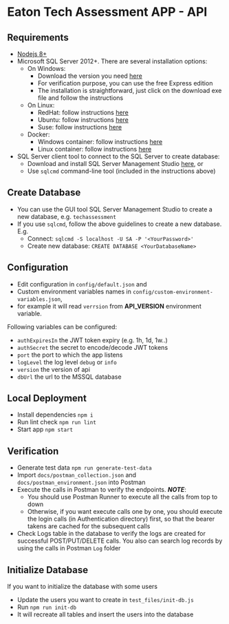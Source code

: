 # Eaton Tech Assessment APP - API

## Requirements
- [Nodejs 8+](https://nodejs.org/en/)
- Microsoft SQL Server 2012+. There are several installation options:
  - On Windows:
    - Download the version you need [here](https://www.microsoft.com/en-ca/sql-server/sql-server-downloads)
    - For verification purpose, you can use the free Express edition
    - The installation is straightforward, just click on the download exe file and follow the instructions
  - On Linux:
    - RedHat: follow instructions [here](https://docs.microsoft.com/sql/linux/quickstart-install-connect-red-hat)
    - Ubuntu: follow instructions [here](https://docs.microsoft.com/sql/linux/quickstart-install-connect-ubuntu)
    - Suse: follow instructions [here](https://docs.microsoft.com/sql/linux/quickstart-install-connect-suse)
  - Docker:
    - Windows container: follow instructions [here](https://hub.docker.com/r/microsoft/mssql-server-linux/)
    - Linux container: follow instructions [here](https://docs.microsoft.com/sql/linux/quickstart-install-connect-docker)
- SQL Server client tool to connect to the SQL Server to create database:
  - Download and install SQL Server Management Studio [here](https://docs.microsoft.com/en-us/sql/ssms/download-sql-server-management-studio-ssms?view=sql-server-2017), or
  - Use `sqlcmd` command-line tool (included in the instructions above)

## Create Database
- You can use the GUI tool SQL Server Management Studio to create a new database, e.g. `techassessment`
- If you use `sqlcmd`, follow the above guidelines to create a new database. E.g.
  - Connect: `sqlcmd -S localhost -U SA -P '<YourPassword>'`
  - Create new database: `CREATE DATABASE <YourDatabaseName>`

## Configuration
- Edit configuration in `config/default.json` and
- Custom environment variables names in `config/custom-environment-variables.json`,
- for example it will read `verrsion` from **API_VERSION** environment variable.

Following variables can be configured:
- `authExpiresIn` the JWT token expiry (e.g. 1h, 1d, 1w..)
- `authSecret` the secret to encode/decode JWT tokens
- `port` the port to which the app listens
- `logLevel` the log level `debug` or `info`
- `version` the version of api
- `dbUrl` the url to the MSSQL database

## Local Deployment

- Install dependencies `npm i`
- Run lint check `npm run lint`
- Start app `npm start`

## Verification
- Generate test data `npm run generate-test-data`
- Import `docs/postman_collection.json` and `docs/postman_environment.json` into Postman
- Execute the calls in Postman to verify the endpoints. ***NOTE***:
  - You should use Postman Runner to execute all the calls from top to down
  - Otherwise, if you want execute calls one by one, you should execute the login calls (in Authentication directory) first, so that the bearer takens are cached for the subsequent calls
- Check Logs table in the database to verify the logs are created for successful POST/PUT/DELETE calls. You also can search log records by using the calls in Postman `Log` folder

## Initialize Database
If you want to initialize the database with some users

- Update the users you want to create in `test_files/init-db.js`
- Run `npm run init-db`
- It will recreate all tables and insert the users into the database
